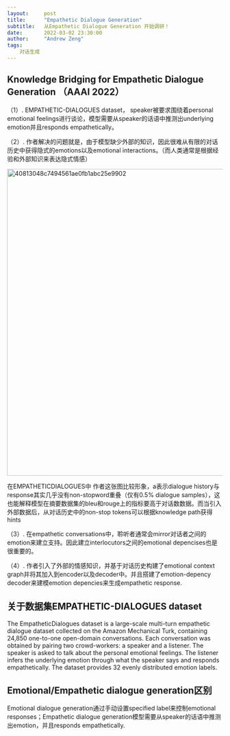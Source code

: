 ```yaml
---
layout:     post
title:      "Empathetic Dialogue Generation"
subtitle:   从Empathetic Dialogue Generation 开始调研！
date:       2022-03-02 23:30:00
author:     "Andrew Zeng"
tags:
    对话生成
---
```


## **Knowledge Bridging for Empathetic Dialogue Generation**  （AAAI 2022）

（1）. EMPATHETIC-DIALOGUES dataset， speaker被要求围绕着personal emotional feelings进行谈论，模型需要从speaker的话语中推测出underlying emotion并且responds empathetically。

（2）. 作者解决的问题就是，由于模型缺少外部的知识，因此很难从有限的对话历史中获得隐式的emotions以及emotional interactions。（而人类通常是根据经验和外部知识来表达隐式情感）

<img width="715" alt="40813048c7494561ae0fb1abc25e9902" src="https://user-images.githubusercontent.com/47687248/156395617-7e9c6d24-f763-488b-84d6-35257b478547.png">

在EMPATHETICDIALOGUES中
作者这张图比较形象，a表示dialogue history与response其实几乎没有non-stopword重叠（仅有0.5% dialogue samples），这也能解释模型在摘要数据集的bleu和rouge上的指标要高于对话数数据。而当引入外部数据后，从对话历史中的non-stop tokens可以根据knowledge path获得hints


（3）. 在empathetic  conversations中，聆听者通常会mirror对话者之间的emotion来建立支持。因此建立interlocutors之间的emotional depencises也是很重要的。

（4）. 作者引入了外部的情感知识，并基于对话历史构建了emotional context graph并将其加入到encoder以及decoder中。并且搭建了emotion-depency decoder来建模emotion depencies来生成empathetic response.

## 关于数据集EMPATHETIC-DIALOGUES dataset
The EmpatheticDialogues dataset is a large-scale multi-turn empathetic dialogue dataset collected on the Amazon Mechanical Turk, containing 24,850 one-to-one open-domain conversations. Each conversation was obtained by pairing two crowd-workers: a speaker and a listener. The speaker is asked to talk about the personal emotional feelings. The listener infers the underlying emotion through what the speaker says and responds empathetically. The dataset provides 32 evenly distributed emotion labels.

## Emotional/Empathetic dialogue generation区别
Emotional dialogue generation通过手动设置specified label来控制emotional responses；Empathetic dialogue generation模型需要从speaker的话语中推测出emotion，并且responds empathetically.





